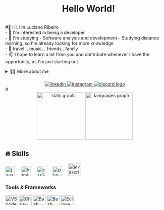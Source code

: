  

 

<!--título-->
<div id="user-content-toc">
  <ul align="center">
    <summary><h1 style="display: inline-block">Hello World!</h1></summary>
</div>

<!-- Presentation -->
<p>
   #👋 Hi, I’m Luciano Ribeiro<br/>
- 👀 I'm interested in being a developer<br/>
- 🌱 I'm studying - Software analysis and development - Studying distance learning, so I'm already looking for more knowledge<br/>
- 💞️ travel....music....friends...family<br/>
- 📫 I hope to learn a lot from you and contribute whenever I have the opportunity, as I'm just starting out. <br/>
<details>
  <summary>👨‍💻 More about me</summary>

  - 🌱 I’m currently studying at Estácio College - ADS - Systems Analysis and Development and student at DIO - Digital innovation one.<br/>

  - 🔭 I am looking for my first job opportunity. My dream is to one day work with Java.<br/>
  
</details>

</p>

###

<div align="center">
 <a href="https://www.linkedin.com/in/luciano-ribeiro-559a05307">
    <img src="https://img.shields.io/badge/LinkedIn-0077B5?style=for-the-badge&logo=linkedin&logoColor=white" alt="linkedin">
  </a>
  <a href="https://www.instagram.com/luciano.ribeiro80/">
    <img src="https://img.shields.io/badge/Instagram-8b0000?style=for-the-badge&logo=instagram&logoColor=white" alt="instagram">
  </a>
  <a href="https://discord.gg/kbNMDdpH">
   <img src="https://img.shields.io/static/v1?message=Discord&logo=discord&label=&color=7289DA&logoColor=white&labelColor=&style=for-the-badge"  alt="discord logo">
  </a>
</div>
#
<div align="center">
  <img src="https://github-readme-stats.vercel.app/api?username=jhonnylucius&hide_title=false&hide_rank=false&show_icons=true&include_all_commits=true&count_private=true&disable_animations=false&theme=dark&locale=en&hide_border=false" height="150" alt="stats graph"  />
  <img src="https://github-readme-stats.vercel.app/api/top-langs?username=jhonnylucius&locale=en&hide_title=false&layout=compact&card_width=320&langs_count=5&theme=dark&hide_border=false" height="150" alt="languages graph"  />
</div>



## 🔥 Skills
<!-- Skills: Programming Languages -->
<div align="left">
  <img src="https://cdn.jsdelivr.net/gh/devicons/devicon/icons/java/java-original.svg" height="30" alt="java logo"  />
  <img width="12" />
  <img src="https://cdn.jsdelivr.net/gh/devicons/devicon/icons/html5/html5-original.svg" height="30" alt="html5 logo"  />
  <img width="12" />
  <img src="https://cdn.jsdelivr.net/gh/devicons/devicon/icons/css3/css3-original.svg" height="30" alt="css3 logo"  />
  <img width="12" />
  <img src="https://cdn.jsdelivr.net/gh/devicons/devicon/icons/php/php-original.svg" height="30" alt="php logo"  />
  <img width="12" />
  <img src="https://cdn.jsdelivr.net/gh/devicons/devicon/icons/javascript/javascript-original.svg" height="40" alt="javascript logo"  />
  <img width="12" />


###
<div style="flex-basis: 48%;">
    <h3>Tools & Frameworks</h3>
    <img align="center" alt="VScode" height="30" width="40" src="https://cdn.jsdelivr.net/gh/devicons/devicon/icons/vscode/vscode-original.svg">
       <img align="center" alt="Chris-AWS" height="30" width="40" src="https://cdn.jsdelivr.net/gh/devicons/devicon/icons/git/git-original.svg">
    <img align="center" alt="Bash" height="30" width="40" src="https://cdn.jsdelivr.net/gh/devicons/devicon/icons/bash/bash-original.svg">
     <img align="center" alt="Bash" height="30" width="40" src="https://cdn.jsdelivr.net/gh/devicons/devicon/icons/github/github-original.svg">
  <img align="center" alt="Eclipse" height="30" width="40" src="https://cdn.jsdelivr.net/gh/devicons/devicon/icons/eclipse/eclipse-original.svg">
  </div>
  





